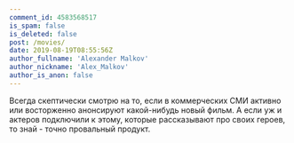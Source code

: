 ```yaml
---
comment_id: 4583568517
is_spam: false
is_deleted: false
post: /movies/
date: 2019-08-19T08:55:56Z
author_fullname: 'Alexander Malkov'
author_nickname: 'Alex_Malkov'
author_is_anon: false
---
```


<p>Всегда скептически смотрю на то, если в коммерческих СМИ активно или восторженно анонсируют какой-нибудь новый фильм. А если уж и актеров подключили к этому, которые рассказывают про своих героев, то знай - точно провальный продукт.</p>
